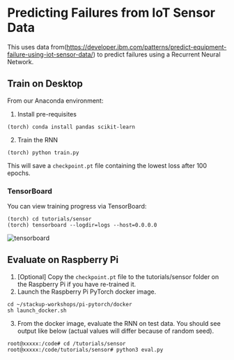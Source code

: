 # Predicting Failures from IoT Sensor Data

This uses data from(https://developer.ibm.com/patterns/predict-equipment-failure-using-iot-sensor-data/) to predict failures using a Recurrent Neural Network.

## Train on Desktop

From our Anaconda environment:

1. Install pre-requisites
```
(torch) conda install pandas scikit-learn
```

2. Train the RNN
```
(torch) python train.py
```

This will save a `checkpoint.pt` file containing the lowest loss after 100 epochs.

### TensorBoard
You can view training progress via TensorBoard:

```
(torch) cd tutorials/sensor
(torch) tensorboard --logdir=logs --host=0.0.0.0
```
![tensorboard](tensorboard.png)

## Evaluate on Raspberry Pi

1. [Optional] Copy the `checkpoint.pt` file to the tutorials/sensor folder on the Raspberry Pi if you have re-trained it.
2. Launch the Raspberry Pi PyTorch docker image.
```
cd ~/stackup-workshops/pi-pytorch/docker
sh launch_docker.sh
```

3. From the docker image, evaluate the RNN on test data. You should see output like below (actual values will differ because of random seed).
```
root@xxxxx:/code# cd /tutorials/sensor
root@xxxxx:/code/tutorials/sensor# python3 eval.py
```
